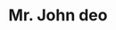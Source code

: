 ---
title: "Mr. John deo"
draft: false
description : "Lorem ipsum dolor sit amet, consectetur adipisicing elit, sed do eiusmod tempor incididunt ut."
image: "images/resource-3.png"
course: "Head Of Centers"
category: "leadership"
department: "Corporate Management"
designation: "CO-FOUNDER & CEO"
id: "member2"
order: 9
type: "team"
---